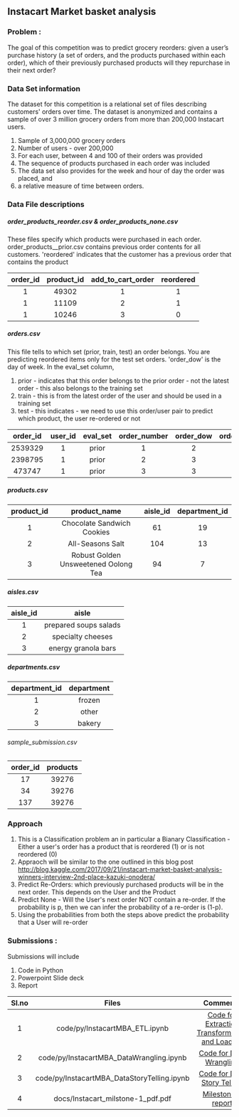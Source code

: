 ## Instacart Market basket analysis  
### Problem : 
The goal of this competition was to predict grocery reorders: given a user’s purchase history (a set of orders, and the products purchased within each order), which of their previously purchased products will they repurchase in their next order?
    
### Data Set information  
The dataset for this competition is a relational set of files describing customers' orders over time.  The dataset is anonymized and contains a sample of over 3 million grocery orders from more than 200,000 Instacart users. 
 1. Sample of 3,000,000 grocery orders
 2. Number of users  - over 200,000
 3. For each user,  between 4 and 100 of their orders was provided
 4. The sequence of products purchased in each order was included
 5. The data set also provides for  the week and hour of day the order was placed, and 
 6. a relative measure of time between orders.  
 
 ### Data File descriptions 


 
##### order_products_reorder.csv & order_products_none.csv
These files specify which products were purchased in each order. order_products__prior.csv contains previous order contents for all customers. 'reordered' indicates that the customer has a previous order that contains the product
 
|order_id|product_id|add_to_cart_order|reordered| 
|:---:|:---:|:---:|:---:|
| 1|49302|1|1  |
| 1|11109|2|1  |
| 1|10246|3|0  |

##### orders.csv
This file tells to which set (prior, train, test) an order belongs. You are predicting reordered items only for the test set orders. 'order_dow' is the day of week.
In the eval_set column, 
  1. prior - indicates that this order belongs to the prior order - not the latest order - this also belongs to the training set
  2. train - this is from the latest order of the user and should be used in a training set  
  3. test - this indicates - we need to use this order/user pair to predict which product, the user re-ordered or not

| order_id|user_id|eval_set|order_number|order_dow|order_hour_of_day|days_since_prior_order|
|:---:|:---:|:---:|:---:|:---:|:---:|:---:|
|2539329|1|prior|1|2|08|NA  |
|2398795|1|prior|2|3|07|15.0 | 
|473747|1|prior|3|3|12|21.0  |


##### products.csv
| product_id|product_name|aisle_id|department_id|
|:---:|:---:|:---:|:---:|
| 1|Chocolate Sandwich Cookies|61|19|  
| 2|All-Seasons Salt|104|13  |
| 3|Robust Golden Unsweetened Oolong Tea|94|7|  
 
##### aisles.csv
| aisle_id| aisle|
|:---:|:---:|
|1 | prepared soups salads
|2 | specialty cheeses
|3 | energy granola bars

##### departments.csv
|department_id|department|  
|:---:|:---:|
|1|frozen  
|2|other  
| 3|bakery  
 
###### sample_submission.csv
|order_id|products|
|:---:|:---:|
|17|39276  
|34|39276  
|137|39276  


### Approach

1. This is a Classification problem  an in particular a Bianary Classification - Either a user's order has a product that is reordered (1) or is not reordered (0)
2. Appraoch will be similar to the one outlined in this blog post <http://blog.kaggle.com/2017/09/21/instacart-market-basket-analysis-winners-interview-2nd-place-kazuki-onodera/>
3. Predict Re-Orders: which previously purchased products will be in the next order. This depends on the User and the Product
4. Predict None - Will the User's next order NOT contain a re-order. If the probability is p, then we can infer the probability of a re-order is (1-p).
5. Using the probabilities from both the steps above predict the probability that a User will re-order

### Submissions : 
Submissions will include 
1. Code in Python 
2. Powerpoint Slide deck
3. Report 

|Sl.no| Files|Comments
|:---:|:---:|:---:|
|1| code/py/InstacartMBA_ETL.ipynb|[Code for Extraction Transformation and Loading ](https://github.com/krajeshj/InstacartMBA/blob/master/code/py/InstacartMBA_ETL.ipynb)|
|2| code/py/InstacartMBA_DataWrangling.ipynb| [Code for Data Wrangling](https://github.com/krajeshj/InstacartMBA/blob/master/code/py/InstacartMBA_DataWrangling.ipynb)|
|3| code/py/InstacartMBA_DataStoryTelling.ipynb| [Code for Data Story Telling](https://github.com/krajeshj/InstacartMBA/blob/master/code/py/InstacartMBA_DataWrangling.ipynb)|
|4|docs/Instacart_milstone-1_pdf.pdf|[Milestone 1 report](/https://github.com/krajeshj/InstacartMBA/blob/master/docs/Instacart_milestone-1_pdf.pdf)|

